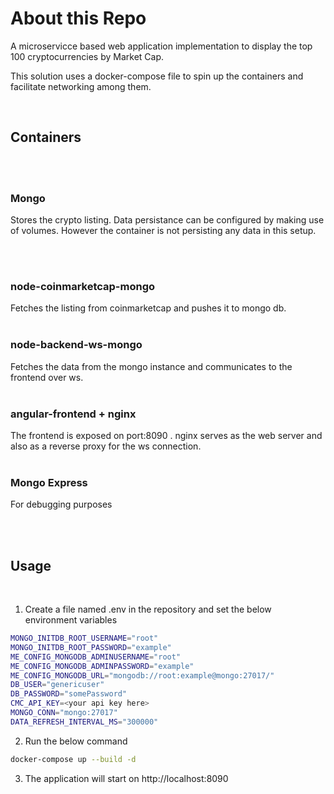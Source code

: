 # About this Repo


A microservicce based web application implementation to display the top 100 cryptocurrencies by Market Cap. 

This solution uses a docker-compose file to spin up the containers and facilitate networking among them.

</br>

## Containers
</br>
</br>

### Mongo
Stores the crypto listing. Data persistance can be configured by making use of volumes. However the container is not persisting any data in this setup.

</br>
</br>

### node-coinmarketcap-mongo

Fetches the listing from coinmarketcap and pushes it to mongo db.
</br>
</br>

### node-backend-ws-mongo

Fetches the data from the mongo instance and communicates to the frontend over ws.
</br>
</br>

### angular-frontend + nginx

The frontend is exposed on port:8090 . nginx serves as the web server and also as a reverse proxy for the ws connection.
</br>
</br>



### Mongo Express

For debugging purposes


</br>
</br>


## Usage
</br>

1. Create a file named .env in the repository and set the below environment variables

```bash
MONGO_INITDB_ROOT_USERNAME="root"
MONGO_INITDB_ROOT_PASSWORD="example"
ME_CONFIG_MONGODB_ADMINUSERNAME="root"
ME_CONFIG_MONGODB_ADMINPASSWORD="example"
ME_CONFIG_MONGODB_URL="mongodb://root:example@mongo:27017/"
DB_USER="genericuser"
DB_PASSWORD="somePassword"
CMC_API_KEY=<your api key here>
MONGO_CONN="mongo:27017"
DATA_REFRESH_INTERVAL_MS="300000"
```

2. Run the below command

```bash
docker-compose up --build -d
```

3. The application will start on http://localhost:8090